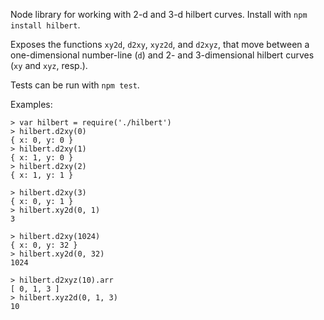 
Node library for working with 2-d and 3-d hilbert curves. Install with `npm install hilbert`.
 
Exposes the functions `xy2d`, `d2xy`, `xyz2d`, and `d2xyz`, that move between a one-dimensional number-line (`d`) and 2- and 3-dimensional hilbert curves (`xy` and `xyz`, resp.).

Tests can be run with `npm test`.

Examples:
``` 
> var hilbert = require('./hilbert')
> hilbert.d2xy(0)
{ x: 0, y: 0 }
> hilbert.d2xy(1)
{ x: 1, y: 0 }
> hilbert.d2xy(2)
{ x: 1, y: 1 }

> hilbert.d2xy(3)
{ x: 0, y: 1 }
> hilbert.xy2d(0, 1)
3

> hilbert.d2xy(1024)
{ x: 0, y: 32 }
> hilbert.xy2d(0, 32)
1024

> hilbert.d2xyz(10).arr
[ 0, 1, 3 ]
> hilbert.xyz2d(0, 1, 3)
10
```